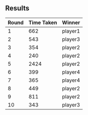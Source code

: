 ## Results

Round | Time Taken | Winner 
------|----------|-----------
1 | 662 | player1
2 | 543 | player3
3 | 354 | player2
4 | 240 | player2
5 | 2424 | player2 
6 | 399 | player4
7 | 365 | player4 
8 | 449 | player2
9 | 811 | player2
10 | 343 | player3
